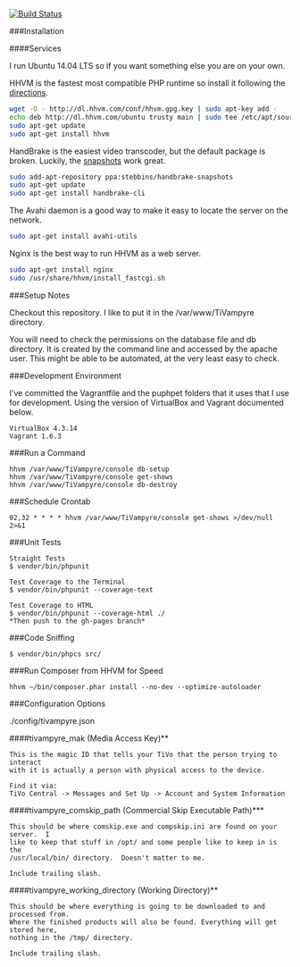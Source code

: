 [![Build Status](https://travis-ci.org/jimlind/TiVampyre.png?branch=master)](https://travis-ci.org/jimlind/TiVampyre)

###Installation

####Services

I run Ubuntu 14.04 LTS so if you want something else you are on your own.

HHVM is the fastest most compatible PHP runtime so install it following the 
[directions](https://github.com/facebook/hhvm/wiki/Prebuilt-Packages-on-Ubuntu-14.04).

```sh
wget -O - http://dl.hhvm.com/conf/hhvm.gpg.key | sudo apt-key add -
echo deb http://dl.hhvm.com/ubuntu trusty main | sudo tee /etc/apt/sources.list.d/hhvm.list
sudo apt-get update
sudo apt-get install hhvm
```

HandBrake is the easiest video transcoder, but the default package is broken. Luckily,
the [snapshots](https://launchpad.net/~stebbins/+archive/ubuntu/handbrake-snapshots) work great.

```sh
sudo add-apt-repository ppa:stebbins/handbrake-snapshots 
sudo apt-get update
sudo apt-get install handbrake-cli
```

The Avahi daemon is a good way to make it easy to locate the server on the network.

```sh
sudo apt-get install avahi-utils
```

Nginx is the best way to run HHVM as a web server. 
```sh
sudo apt-get install nginx
sudo /usr/share/hhvm/install_fastcgi.sh

```

###Setup Notes

Checkout this repository. I like to put it in the /var/www/TiVampyre directory.

You will need to check the permissions on the database file and db directory.
It is created by the command line and accessed by the apache user.
This might be able to be automated, at the very least easy to check.

###Development Environment

I've committed the Vagrantfile and the puphpet folders that it uses that I use for 
development. Using the version of VirtualBox and Vagrant documented below.

```
VirtualBox 4.3.14
Vagrant 1.6.3
```

###Run a Command

    hhvm /var/www/TiVampyre/console db-setup
    hhvm /var/www/TiVampyre/console get-shows
    hhvm /var/www/TiVampyre/console db-destroy

###Schedule Crontab
```
02,32 * * * * hhvm /var/www/TiVampyre/console get-shows >/dev/null 2>&1    
```

###Unit Tests

    Straight Tests
    $ vendor/bin/phpunit

    Test Coverage to the Terminal
    $ vendor/bin/phpunit --coverage-text

    Test Coverage to HTML
    $ vendor/bin/phpunit --coverage-html ./
    *Then push to the gh-pages branch*

###Code Sniffing

    $ vendor/bin/phpcs src/

###Run Composer from HHVM for Speed

	hhvm ~/bin/composer.phar install --no-dev --optimize-autoloader

###Configuration Options

./config/tivampyre.json

####tivampyre_mak (Media Access Key)**

    This is the magic ID that tells your TiVo that the person trying to interact
    with it is actually a person with physical access to the device.

    Find it via:
    TiVo Central -> Messages and Set Up -> Account and System Information

####tivampyre_comskip_path (Commercial Skip Executable Path)***

    This should be where comskip.exe and compskip.ini are found on your server.  I
    like to keep that stuff in /opt/ and some people like to keep in is the
    /usr/local/bin/ directory.  Doesn't matter to me.

    Include trailing slash.

####tivampyre_working_directory (Working Directory)**

    This should be where everything is going to be downloaded to and processed from.
    Where the finished products will also be found. Everything will get stored here,
    nothing in the /tmp/ directory.

    Include trailing slash.